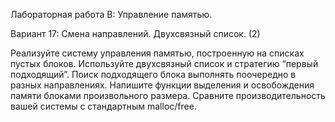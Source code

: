 Лабораторная работа B: Управление памятью.

Вариант 17: Смена направлений. Двухсвязный список. (2)

Реализуйте систему управления памятью, построенную на списках пустых блоков. Используйте
двухсвязный список и стратегию “первый подходящий”. Поиск подходящего блока выполнять поочередно в
разных направлениях.
Напишите функции выделения и освобождения памяти блоками произвольного размера.
Сравните производительность вашей системы с стандартным malloc/free.
